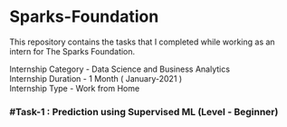 # Sparks-Foundation

This repository contains the tasks that I completed while working as an intern for The Sparks Foundation.

Internship Category - Data Science and Business Analytics <br>
Internship Duration - 1 Month ( January-2021 ) <br>
Internship Type - Work from Home <br>

### #Task-1 : Prediction using Supervised ML (Level - Beginner)
